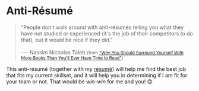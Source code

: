 <div class="resume-section-content col-md-10" markdown="1">

<h1 class="mb-4">
    Anti<span class="text-primary">-Résumé</span>
</h1>
<!-- 
<div class="float-right">
  <a href="/images/Jboy2017-Anti-Resume-Original.jpg">
    <img src="/images/Jboy2017-Anti-Resume-Small.jpg" title="Jboy Anti Resume Image" alt="Jboy Anti Resume Image" height="300" style="box-shadow: 1px 1px 5px rgba(0,0,0,0.5); margin: 1rem;" />
  </a>
</div>
 -->

> "People don't walk around with anti-résumés telling you what they have not studied or experienced (it's the job of their competitors to do that), but it would be nice if they did."
<br /><br />
> --- Nassim Nicholas Taleb <small>(from ["Why You Should Surround Yourself With More Books Than You'll Ever Have Time to Read"](https://www.inc.com/jessica-stillman/why-you-should-stop-feeling-bad-about-all-those-books-you-buy-dont-read.html?cid=sf01002&sr_share=facebook))</small>


<!-- 
You think having an anti-résumé will put me at a disadvantage? ...
-->

This anti-résumé (together with my [résumé](/resume/2021)) will help me find the best job that fits my current skillset, and it will help you in determining if I am fit for your team or not. That would be _win-win_ for me and you! :blush:

</div>
